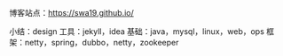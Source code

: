 博客站点：https://swa19.github.io/

小结：design
工具：jekyll，idea
基础：java，mysql，linux，web，ops
框架：netty，spring，dubbo，netty，zookeeper


